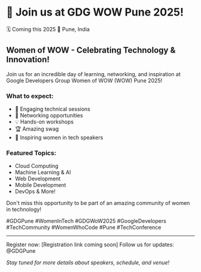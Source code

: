 # 🎉 Join us at GDG WOW Pune 2025! 

🗓️ Coming this 2025
📍 Pune, India

## Women of WOW - Celebrating Technology & Innovation! 

Join us for an incredible day of learning, networking, and inspiration at Google Developers Group Women of WOW (WOW) Pune 2025! 

### What to expect:
- 🎯 Engaging technical sessions
- 👥 Networking opportunities
- 💡 Hands-on workshops
- 🏆 Amazing swag
- 🌟 Inspiring women in tech speakers

### Featured Topics:
- Cloud Computing
- Machine Learning & AI
- Web Development
- Mobile Development
- DevOps & More!

Don't miss this opportunity to be part of an amazing community of women in technology! 

#GDGPune #WomenInTech #GDGWoW2025 #GoogleDevelopers #TechCommunity #WomenWhoCode #Pune #TechConference

---
Register now: [Registration link coming soon]
Follow us for updates: @GDGPune

*Stay tuned for more details about speakers, schedule, and venue!*